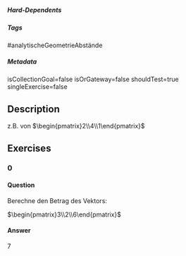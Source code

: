 ##### Hard-Dependents
##### Tags
#analytischeGeometrieAbstände
##### Metadata
isCollectionGoal=false
isOrGateway=false
shouldTest=true
singleExercise=false
## Description
z.B. von $\begin{pmatrix}2\\4\\1\end{pmatrix}$ 
## Exercises
### 0
#### Question
Berechne den Betrag des Vektors:

$\begin{pmatrix}3\\2\\6\end{pmatrix}$
#### Answer
7
